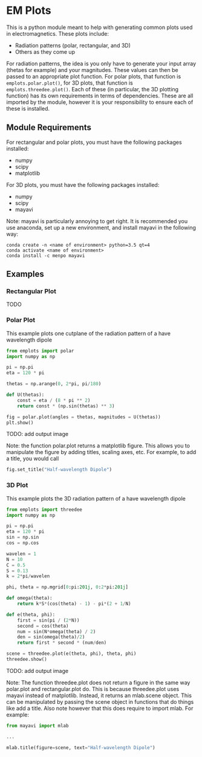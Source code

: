 EM Plots
========

This is a python module meant to help with generating common plots used
in electromagnetics. These plots include:

* Radiation patterns (polar, rectangular, and 3D)
* Others as they come up

For radiation patterns, the idea is you only have to generate your input array
(thetas for example) and your magnitudes. These values can then be passed to
an appropriate plot function. For polar plots, that function is  
`emplots.polar.plot()`, for 3D plots, that function is `emplots.threedee.plot()`.
Each of these (in particular, the 3D plotting function) has its own requirements
in terms of dependencies. These are all imported by the module, however it is
your responsibility to ensure each of these is installed.

Module Requirements
-------------------

For rectangular and polar plots, you must have the following packages installed:

* numpy
* scipy
* matplotlib

For 3D plots, you must have the following packages installed:

* numpy
* scipy
* mayavi

Note: mayavi is particularly annoying to get right. It is recommended you use
anaconda, set up a new environment, and install mayavi in the following way:

```
conda create -n <name of environment> python=3.5 qt=4
conda activate <name of environment>
conda install -c menpo mayavi
```

Examples
--------

### Rectangular Plot
TODO

### Polar Plot
This example plots one cutplane of the radiation pattern of a have wavelength dipole

```python
from emplots import polar
import numpy as np

pi = np.pi
eta = 120 * pi

thetas = np.arange(0, 2*pi, pi/180)

def U(thetas):
    const = eta / (8 * pi ** 2)
    return const * (np.sin(thetas) ** 3)

fig = polar.plot(angles = thetas, magnitudes = U(thetas))
plt.show()
```
TODO: add output image

Note: the function polar.plot returns a matplotlib figure. This allows you to
manipulate the figure by adding titles, scaling axes, etc. For example, to
add a title, you would call

```python
fig.set_title("Half-wavelength Dipole")
```

### 3D Plot
This example plots the 3D radiation pattern of a have wavelength dipole

```python
from emplots import threedee
import numpy as np

pi = np.pi
eta = 120 * pi
sin = np.sin
cos = np.cos

wavelen = 1
N = 10
C = 0.5
S = 0.13
k = 2*pi/wavelen

phi, theta = np.mgrid[0:pi:201j, 0:2*pi:201j]

def omega(theta):
    return k*S*(cos(theta) - 1) - pi*(2 + 1/N)

def e(theta, phi):
    first = sin(pi / (2*N))
    second = cos(theta)
    num = sin(N*omega(theta) / 2)
    den = sin(omega(theta)/2)
    return first * second * (num/den)

scene = threedee.plot(e(theta, phi), theta, phi)
threedee.show()
```
TODO: add output image

Note: The function threedee.plot does not return a figure in the same way
polar.plot and rectangular.plot do. This is because threedee.plot uses mayavi
instead of matplotlib. Instead, it returns an mlab.scene object. This can be
manipulated by passing the scene object in functions that do things like add a
title. Also note however that this does require to import mlab. For example:

```python
from mayavi import mlab

...

mlab.title(figure=scene, text="Half-wavelength Dipole")
```
